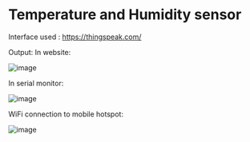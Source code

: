 # Temperature and Humidity sensor
Interface used : https://thingspeak.com/

Output:
In website:

![image](https://user-images.githubusercontent.com/70768880/139056131-917e206d-5ddb-4984-8b5e-8bf1b1b34389.png)

In serial monitor:

![image](https://user-images.githubusercontent.com/70768880/139056205-2c7f11b5-d8f9-46d2-aa47-e7796a4073c5.png)

WiFi connection to mobile hotspot:

![image](https://user-images.githubusercontent.com/70768880/139057036-f66a54b8-5628-4ef9-8279-22c5a3154b84.png)

